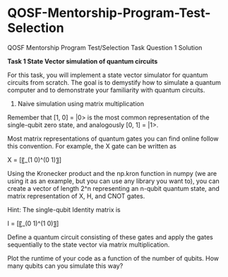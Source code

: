 # QOSF-Mentorship-Program-Test-Selection
QOSF Mentorship Program Test/Selection Task Question 1 Solution

**Task 1 State Vector simulation of quantum circuits**

For this task, you will implement a state vector simulator for quantum circuits from scratch. The goal is to demystify how to simulate a quantum computer and to demonstrate your familiarity with quantum circuits.

1) Naive simulation using matrix multiplication

Remember that  [1, 0] = |0> is the most common representation of the single-qubit zero state, and analogously [0, 1] = |1>. 

Most matrix representations of quantum gates you can find online follow this convention. For example, the X gate can be written as

X = [〖_(1  0)^(0   1)〗]

Using the Kronecker product and the np.kron function in numpy (we are using it as an example, but you can use any library you want to), you can create a vector of length 2^n representing an n-qubit quantum state, and matrix representation of X, H, and CNOT gates. 

Hint: The single-qubit Identity matrix is

I = [〖_(0  1)^(1   0)〗]
 
Define a quantum circuit consisting of these gates and apply the gates sequentially to the state vector via matrix multiplication. 

Plot the runtime of your code as a function of the number of qubits. How many qubits can you simulate this way? 

